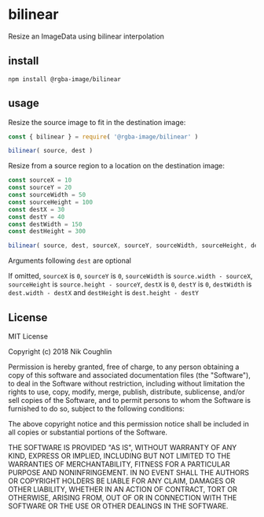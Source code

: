 # bilinear

Resize an ImageData using bilinear interpolation

## install

`npm install @rgba-image/bilinear`

## usage

Resize the source image to fit in the destination image:

```js
const { bilinear } = require( '@rgba-image/bilinear' )

bilinear( source, dest )
```

Resize from a source region to a location on the destination image:

```js
const sourceX = 10
const sourceY = 20
const sourceWidth = 50
const sourceHeight = 100
const destX = 30
const destY = 40
const destWidth = 150
const destHeight = 300

bilinear( source, dest, sourceX, sourceY, sourceWidth, sourceHeight, destX, destY, destWidth, destHeight )
```

Arguments following `dest` are optional

If omitted, `sourceX` is `0`, `sourceY` is `0`, `sourceWidth` is
`source.width - sourceX`, `sourceHeight` is `source.height - sourceY`, `destX`
is `0`, `destY` is `0`, `destWidth` is `dest.width - destX` and `destHeight` is
`dest.height - destY`

## License

MIT License

Copyright (c) 2018 Nik Coughlin

Permission is hereby granted, free of charge, to any person obtaining a copy
of this software and associated documentation files (the "Software"), to deal
in the Software without restriction, including without limitation the rights
to use, copy, modify, merge, publish, distribute, sublicense, and/or sell
copies of the Software, and to permit persons to whom the Software is
furnished to do so, subject to the following conditions:

The above copyright notice and this permission notice shall be included in all
copies or substantial portions of the Software.

THE SOFTWARE IS PROVIDED "AS IS", WITHOUT WARRANTY OF ANY KIND, EXPRESS OR
IMPLIED, INCLUDING BUT NOT LIMITED TO THE WARRANTIES OF MERCHANTABILITY,
FITNESS FOR A PARTICULAR PURPOSE AND NONINFRINGEMENT. IN NO EVENT SHALL THE
AUTHORS OR COPYRIGHT HOLDERS BE LIABLE FOR ANY CLAIM, DAMAGES OR OTHER
LIABILITY, WHETHER IN AN ACTION OF CONTRACT, TORT OR OTHERWISE, ARISING FROM,
OUT OF OR IN CONNECTION WITH THE SOFTWARE OR THE USE OR OTHER DEALINGS IN THE
SOFTWARE.